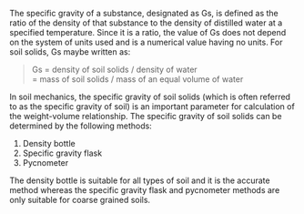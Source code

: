 The specific gravity of a substance, designated as Gs, is defined as the ratio of the density of that substance to the density of distilled water at a specified temperature. Since it is a ratio, the value of Gs does not depend on the system of units used and is a numerical value having no units. For soil solids, Gs maybe written as:

> Gs = density of soil solids / density of water <br />
> = mass of soil solids / mass of an equal volume of water

In soil mechanics, the specific gravity of soil solids (which is often referred to as the specific gravity of soil) is an important parameter for calculation of the weight-volume relationship. The specific gravity of soil solids can be determined by the following methods: 
1. Density bottle
2. Specific gravity flask
3. Pycnometer

The density bottle is suitable for all types of soil and it is the accurate method whereas the specific gravity flask and pycnometer methods are only suitable for coarse grained soils.

